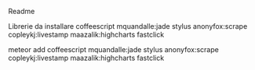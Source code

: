 Readme

Librerie da installare
coffeescript
mquandalle:jade
stylus
anonyfox:scrape
copleykj:livestamp
maazalik:highcharts
fastclick


meteor add coffeescript mquandalle:jade stylus anonyfox:scrape copleykj:livestamp maazalik:highcharts fastclick